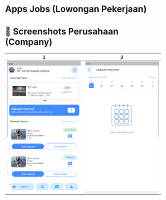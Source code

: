 # Apps Jobs (Lowongan Pekerjaan)

# 📸 Screenshots Perusahaan (Company)
| 1 | 2|
|------|-------|
|<img src="ss/ss-1.png" width="300">|<img src="ss/ss-2.png" width="300">|
